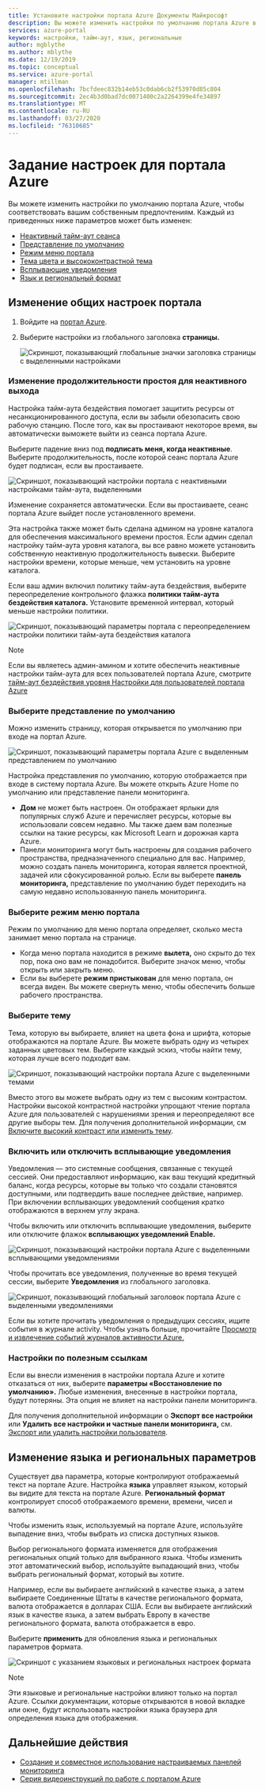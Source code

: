 ```yaml
---
title: Установите настройки портала Azure Документы Майкрософт
description: Вы можете изменить настройки по умолчанию портала Azure в соответствии с вашими собственными предпочтениями. Настройки включают неактивный тайм-аут сеанса, представление по умолчанию, режим меню, контрастность, тему, уведомления, а также языковые и региональные форматы
services: azure-portal
keywords: настройки, тайм-аут, язык, региональные
author: mgblythe
ms.author: mblythe
ms.date: 12/19/2019
ms.topic: conceptual
ms.service: azure-portal
manager: mtillman
ms.openlocfilehash: 7bcfdeec832b14eb53c0dab6cb2f53970d85c804
ms.sourcegitcommit: 2ec4b3d0bad7dc0071400c2a2264399e4fe34897
ms.translationtype: MT
ms.contentlocale: ru-RU
ms.lasthandoff: 03/27/2020
ms.locfileid: "76310685"
---
```

# <a name="set-your-azure-portal-preferences"></a>Задание настроек для портала Azure

Вы можете изменить настройки по умолчанию портала Azure, чтобы соответствовать вашим собственным предпочтениям. Каждый из приведенных ниже параметров может быть изменен:

* [Неактивный тайм-аут сеанса](#change-the-idle-duration-for-inactive-sign-out)
* [Представление по умолчанию](#choose-your-default-view)
* [Режим меню портала](#choose-a-portal-menu-mode)
* [Тема цвета и высококонтрастной тема](#choose-a-theme)
* [Всплывающие уведомления](#enable-or-disable-pop-up-notifications)
* [Язык и региональный формат](#change-language-and-regional-settings)

## <a name="change-general-portal-settings"></a>Изменение общих настроек портала

1. Войдите на [портал Azure](https://portal.azure.com).
2. Выберите настройки из глобального заголовка **страницы.**

    ![Скриншот, показывающий глобальные значки заголовка страницы с выделенными настройками](./media/set-preferences/header-settings.png)

### <a name="change-the-idle-duration-for-inactive-sign-out"></a>Изменение продолжительности простоя для неактивного выхода

Настройка тайм-аута бездействия помогает защитить ресурсы от несанкционированного доступа, если вы забыли обезопасить свою рабочую станцию. После того, как вы простаивают некоторое время, вы автоматически выможете выйти из сеанса портала Azure.

Выберите падение вниз под **подписать меня, когда неактивные**. Выберите продолжительность, после которой сеанс портала Azure будет подписан, если вы простаиваете.

   ![Скриншот, показывающий настройки портала с неактивными настройками тайм-аута, выделенными](./media/set-preferences/inactive-signout-user.png)

Изменение сохраняется автоматически. Если вы простаиваете, сеанс портала Azure выйдет после установленного времени.

Эта настройка также может быть сделана админом на уровне каталога для обеспечения максимального времени простоя. Если админ сделал настройку тайм-аута уровня каталога, вы все равно можете установить собственную неактивную продолжительность вывески. Выберите настройки времени, которые меньше, чем установить на уровне каталога.

Если ваш админ включил политику тайм-аута бездействия, выберите переопределение контрольного флажка **политики тайм-аута бездействия каталога.** Установите временной интервал, который меньше настройки политики.

   ![Скриншот, показывающий параметры портала с переопределением настройки политики тайм-аута бездействия каталога](./media/set-preferences/inactive-signout-override.png)


> [!NOTE]
> Если вы являетесь админ-амином и хотите обеспечить неактивные настройки тайм-аута для всех пользователей портала Azure, смотрите [тайм-аут бездействия уровня Настройки для пользователей портала Azure](admin-timeout.md)
>

### <a name="choose-your-default-view"></a>Выберите представление по умолчанию 

Можно изменить страницу, которая открывается по умолчанию при входе на портал Azure.

   ![Скриншот, показывающий параметры портала Azure с выделенным представлением по умолчанию](./media/set-preferences/default-view.png)

Настройка представления по умолчанию, которую отображается при входе в систему портала Azure. Вы можете открыть Azure Home по умолчанию или представление панели мониторинга.

* **Дом** не может быть настроен.  Он отображает ярлыки для популярных служб Azure и перечисляет ресурсы, которые вы использовали совсем недавно. Мы также даем вам полезные ссылки на такие ресурсы, как Microsoft Learn и дорожная карта Azure.
* Панели мониторинга могут быть настроены для создания рабочего пространства, предназначенного специально для вас. Например, можно создать панель мониторинга, которая является проектной, задачей или сфокусированной ролью. Если вы выберете **панель мониторинга,** представление по умолчанию будет переходить на самую недавно использованную панель мониторинга.

### <a name="choose-a-portal-menu-mode"></a>Выберите режим меню портала

Режим по умолчанию для меню портала определяет, сколько места занимает меню портала на странице.

* Когда меню портала находится в режиме **вылета,** оно скрыто до тех пор, пока оно вам не понадобится. Выберите значок меню, чтобы открыть или закрыть меню.
* Если вы выберете **режим пристыкован** для меню портала, он всегда виден. Вы можете свернуть меню, чтобы обеспечить больше рабочего пространства. 

### <a name="choose-a-theme"></a>Выберите тему

Тема, которую вы выбираете, влияет на цвета фона и шрифта, которые отображаются на портале Azure. Вы можете выбрать одну из четырех заданных цветовых тем. Выберите каждый эскиз, чтобы найти тему, которая лучше всего подходит вам.

   ![Скриншот, показывающий настройки портала Azure с выделенными темами](./media/set-preferences/theme.png)

Вместо этого вы можете выбрать одну из тем с высоким контрастом. Настройки высокой контрастной настройки упрощают чтение портала Azure для пользователей с нарушениями зрения и переопределяют все другие выборы тем. Для получения дополнительной информации, см [Включите высокий контраст или изменить тему](azure-portal-change-theme-high-contrast.md).

### <a name="enable-or-disable-pop-up-notifications"></a>Включить или отключить всплывающие уведомления

Уведомления — это системные сообщения, связанные с текущей сессией. Они предоставляют информацию, как ваш текущий кредитный баланс, когда ресурсы, которые вы только что создали становятся доступными, или подтвердить ваше последнее действие, например. При включении всплывающих уведомлений сообщения кратко отображаются в верхнем углу экрана. 

Чтобы включить или отключить всплывающие уведомления, выберите или отключите флажок **всплывающих уведомлений Enable.**

   ![Скриншот, показывающий настройки портала Azure с выделенными всплывающими уведомлениями](./media/set-preferences/popup-notifications.png)

Чтобы прочитать все уведомления, полученные во время текущей сессии, выберите **Уведомления** из глобального заголовка.

   ![Скриншот, показывающий глобальный заголовок портала Azure с выделенными уведомлениями](./media/set-preferences/read-notifications.png)

Если вы хотите прочитать уведомления о предыдущих сессиях, ищите события в журнале activity. Чтобы узнать больше, прочитайте [Просмотр и извлечение событий журналов активности Azure.](/azure/azure-monitor/platform/activity-log-view)

### <a name="settings-under-useful-links"></a>Настройки по полезным ссылкам

Если вы внесли изменения в настройки портала Azure и хотите отказаться от них, выберите **параметры «Восстановление по умолчанию».** Любые изменения, внесенные в настройки портала, будут потеряны. Эта опция не влияет на настройки панели мониторинга.

Для получения дополнительной информации о **Экспорт все настройки** или **Удалить все настройки и частные панели мониторинга,** см. [Экспорт или удалить настройки пользователя](azure-portal-export-delete-settings.md).

## <a name="change-language-and-regional-settings"></a>Изменение языка и региональных параметров

Существует два параметра, которые контролируют отображаемый текст на портале Azure. Настройка **языка** управляет языком, который вы видите для текста на портале Azure. **Региональный формат** контролирует способ отображаемого времени, времени, чисел и валюты.

Чтобы изменить язык, используемый на портале Azure, используйте выпадение вниз, чтобы выбрать из списка доступных языков.

Выбор регионального формата изменяется для отображения региональных опций только для выбранного языка. Чтобы изменить этот автоматический выбор, используйте выпадающий вниз, чтобы выбрать региональный формат, который вы хотите.

Например, если вы выбираете английский в качестве языка, а затем выбираете Соединенные Штаты в качестве регионального формата, валюта отображается в долларах США. Если вы выбираете английский язык в качестве языка, а затем выбрать Европу в качестве регионального формата, валюта отображается в евро.

Выберите **применить** для обновления языка и региональных параметров формата.

   ![Скриншот с указанием языковых и региональных настроек формата](./media/set-preferences/language.png)

>[!NOTE]
>Эти языковые и региональные настройки влияют только на портал Azure. Ссылки документации, которые открываются в новой вкладке или окне, будут использовать настройки языка браузера для определения языка для отображения.
>

## <a name="next-steps"></a>Дальнейшие действия

* [Создание и совместное использование настраиваемых панелей мониторинга](azure-portal-dashboards.md)
* [Серия видеоинструкций по работе с порталом Azure](azure-portal-video-series.md)
